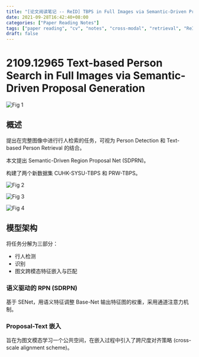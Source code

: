 ```yaml
---
title: "[论文阅读笔记 -- ReID] TBPS in Full Images via Semantic-Driven Proposal Generation (2021)"
date: 2021-09-28T16:42:40+08:00
categories: ["Paper Reading Notes"]
tags: ["paper reading", "cv", "notes", "cross-modal", "retrieval", "ReID"]
draft: false
---
```


# 2109.12965 Text-based Person Search in Full Images via Semantic-Driven Proposal Generation

![Fig 1](/images/2021/PRN105/1.png)

## 概述

提出在完整图像中进行行人检索的任务，可视为 Person Detection 和 Text-based Person Retrieval 的结合。  

本文提出 Semantic-Driven Region Proposal Net (SDPRN)。  

构建了两个新数据集 CUHK-SYSU-TBPS 和 PRW-TBPS。  

![Fig 2](/images/2021/PRN105/2.png)

![Fig 3](/images/2021/PRN105/3.png)

![Fig 4](/images/2021/PRN105/4.png)

## 模型架构

将任务分解为三部分：  
+ 行人检测
+ 识别
+ 图文跨模态特征嵌入与匹配

### 语义驱动的 RPN (SDRPN)

基于 SENet，用语义特征调整 Base-Net 输出特征图的权重，采用通道注意力机制。  

### Proposal-Text 嵌入

旨在为图文模态学习一个公共空间，在嵌入过程中引入了跨尺度对齐策略 (cross-scale alignment scheme)。  


